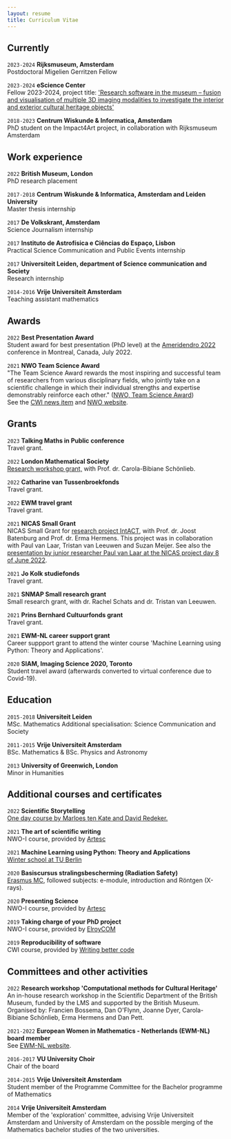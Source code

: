 ```yaml
---
layout: resume
title: Curriculum Vitae
---
```

## Currently
`2023-2024`
__Rijksmuseum, Amsterdam__ \
Postdoctoral Migelien Gerritzen Fellow 

`2023-2024`
__eScience Center__ \
Fellow 2023-2024, project title: ['Research software in the museum – fusion and visualisation of multiple 3D imaging modalities to investigate the interior and exterior cultural heritage objects'](https://www.esciencecenter.nl/fellows/francien-bossema/)

`2018-2023`
__Centrum Wiskunde & Informatica, Amsterdam__ \
PhD student on the Impact4Art project, in collaboration with Rijksmuseum Amsterdam

## Work experience
`2022`
__British Museum, London__ \
PhD research placement

`2017-2018`
__Centrum Wiskunde & Informatica, Amsterdam and Leiden University__ \
Master thesis internship

`2017`
__De Volkskrant, Amsterdam__ \
Science Journalism internship

`2017`
__Instituto de Astrofísica e Ciências do Espaço, Lisbon__ \
Practical Science Communication and Public Events internship

`2017`
__Universiteit Leiden, department of Science communication and Society__ \
Research internship

`2014-2016` 
__Vrije Universiteit Amsterdam__ \
Teaching assistant mathematics

## Awards
`2022`
__Best Presentation Award__ \
Student award for best presentation (PhD level) at the [Ameridendro 2022](https://sites.grenadine.uqam.ca/sites/geotop/en/ameridendro2022/) conference in Montreal, Canada, July 2022. 

`2021`
__NWO Team Science Award__ \
"The Team Science Award rewards the most inspiring and successful team of researchers from various disciplinary fields, who jointly take on a scientific challenge in which their individual strengths and expertise demonstrably reinforce each other." ([NWO, Team Science Award]((https://www.nwo.nl/en/team-science-award))) \
See the [CWI news item](https://www.cwi.nl/news/2021/nwo-team-science-award-for-cwi-and-research-partners) and [NWO website](https://www.nwo.nl/en/team-science-award).

## Grants
`2023` 
__Talking Maths in Public conference__ \
Travel grant. 

`2022` 
__London Mathematical Society__ \
[Research workshop grant,](https://www.lms.ac.uk/grants/scheme-6) with Prof. dr. Carola-Bibiane Schönlieb.

`2022`
__Catharine van Tussenbroekfonds__ \
Travel grant.

`2022`
__EWM travel grant__ \
Travel grant. 

`2021`
__NICAS Small Grant__ \
NICAS Small Grant for [research project IntACT](https://www.nicas-research.nl/projects/intact-3d-visualisation-of-the-interior-of-art-objects-through-ct-scans/), with Prof. dr. Joost Batenburg and Prof. dr. Erma Hermens. This project was in collaboration with Paul van Laar, Tristan van Leeuwen and Suzan Meijer. See also the [presentation by junior researcher Paul van Laar at the NICAS project day 8 of June 2022](https://www.youtube.com/watch?t=1154&v=9NcqFhlJQ-I&feature=youtu.be). 

`2021`
__Jo Kolk studiefonds__ \
Travel grant. 

`2021`
__SNMAP Small research grant__ \
Small research grant, with dr. Rachel Schats and dr. Tristan van Leeuwen.

`2021`
__Prins Bernhard Cultuurfonds grant__ \
Travel grant. 

`2021`
__EWM-NL career support grant__ \
Career suppport grant to attend the winter course 'Machine Learning using Python: Theory and Applications'. 

`2020`
__SIAM, Imaging Science 2020, Toronto__ \
Student travel award (afterwards converted to virtual conference due to Covid-19).

## Education

`2015-2018`
__Universiteit Leiden__ \
MSc. Mathematics
Additional specialisation: Science Communication and Society

`2011-2015`
__Vrije Universiteit Amsterdam__ \
BSc. Mathematics & BSc. Physics and Astronomy

`2013`
__University of Greenwich, London__ \
Minor in Humanities

## Additional courses and certificates

`2022`
__Scientific Storytelling__ \
[One day course by Marloes ten Kate and David Redeker.](https://www.scientificstorytelling.nl/) 

`2021`
__The art of scientific writing__ \
NWO-I course, provided by [Artesc](https://www.artesc.org/)

`2021`
__Machine Learning using Python: Theory and Applications__ \
[Winter school at TU Berlin](https://www.tu-berlin.de/menue/summer_university/winter_university_online_2021/machine_learning_using_python_theory_and_application/)

`2020`
__Basiscursus stralingsbescherming (Radiation Safety)__ \
[Erasmus MC](https://eduweb.tcg-academy.nl/EDU/catalogItem/2ce64479-be71-4268-91f2-88b737a08768), followed subjects: e-module, introduction and Röntgen (X-rays). 

`2020`
__Presenting Science__ \
NWO-I course, provided by [Artesc](https://www.artesc.org/)

`2019`
__Taking charge of your PhD project__ \
NWO-I course, provided by [ElroyCOM](https://elroycom.nl/en/)

`2019`
__Reproducibility of software__ \
CWI course, provided by [Writing better code](https://www.writingbettercode.nl/)


## Committees and other activities 

`2022`
__Research workshop 'Computational methods for Cultural Heritage'__ \
An in-house research workshop in the Scientific Department of the British Museum, funded by the LMS and supported by the British Museum. Organised by: Francien Bossema, Dan O'Flynn, Joanne Dyer, Carola-Bibiane Schönlieb, Erma Hermens and Dan Pett. 

`2021-2022`
__European Women in Mathematics - Netherlands (EWM-NL) board member__ \
See [EWM-NL website](https://www.ewmnetherlands.nl/home/board/).

`2016-2017`
__VU University Choir__ \
Chair of the board

`2014-2015`
__Vrije Universiteit Amsterdam__ \
Student member of the Programme Committee for the Bachelor programme of Mathematics

`2014`
__Vrije Universiteit Amsterdam__ \
Member of the 'exploration' committee, advising Vrije Universiteit Amsterdam and University of Amsterdam on the possible merging of the Mathematics bachelor studies of the two universities.  





<!-- ### Footer 

Last updated: January 2021 -->


